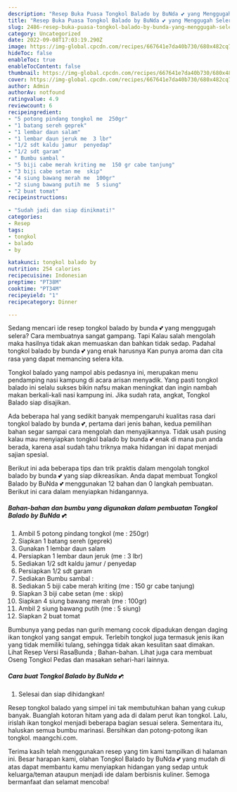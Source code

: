 ```yaml
---
description: "Resep Buka Puasa Tongkol Balado by BuNda 💕 yang Menggugah Selera"
title: "Resep Buka Puasa Tongkol Balado by BuNda 💕 yang Menggugah Selera"
slug: 2486-resep-buka-puasa-tongkol-balado-by-bunda-yang-menggugah-selera
category: Uncategorized
date: 2022-09-08T17:03:19.290Z
image: https://img-global.cpcdn.com/recipes/667641e7da40b730/680x482cq70/tongkol-balado-by-bunda-foto-resep-utama.jpg
hideToc: false
enableToc: true
enableTocContent: false
thumbnail: https://img-global.cpcdn.com/recipes/667641e7da40b730/680x482cq70/tongkol-balado-by-bunda-foto-resep-utama.jpg
cover: https://img-global.cpcdn.com/recipes/667641e7da40b730/680x482cq70/tongkol-balado-by-bunda-foto-resep-utama.jpg
author: Admin
authorAv: notfound
ratingvalue: 4.9
reviewcount: 6
recipeingredient:
- "5 potong pindang tongkol me  250gr"
- "1 batang sereh geprek"
- "1 lembar daun salam"
- "1 lembar daun jeruk me  3 lbr"
- "1/2 sdt kaldu jamur  penyedap"
- "1/2 sdt garam"
- " Bumbu sambal "
- "5 biji cabe merah kriting me  150 gr cabe tanjung"
- "3 biji cabe setan me  skip"
- "4 siung bawang merah me  100gr"
- "2 siung bawang putih me  5 siung"
- "2 buat tomat"
recipeinstructions:

- "Sudah jadi dan siap dinikmati!"
categories:
- Resep
tags:
- tongkol
- balado
- by

katakunci: tongkol balado by 
nutrition: 254 calories
recipecuisine: Indonesian
preptime: "PT38M"
cooktime: "PT34M"
recipeyield: "1"
recipecategory: Dinner

---
```



Sedang mencari ide resep tongkol balado by bunda 💕 yang menggugah selera? Cara membuatnya sangat gampang. Tapi Kalau salah mengolah maka hasilnya tidak akan memuaskan dan bahkan tidak sedap. Padahal tongkol balado by bunda 💕 yang enak harusnya Kan punya aroma dan cita rasa yang dapat memancing selera kita.


Tongkol balado yang nampol abis pedasnya ini, merupakan menu pendamping nasi kampung di acara arisan menyadik. Yang pasti tongkol balado ini selalu sukses bikin nafsu makan meningkat dan ingin nambah makan berkali-kali nasi kampung ini. Jika sudah rata, angkat, Tongkol Balado siap disajikan.

Ada beberapa hal yang sedikit banyak mempengaruhi kualitas rasa dari tongkol balado by bunda 💕, pertama dari jenis bahan, kedua pemilihan bahan segar sampai cara mengolah dan menyajikannya. Tidak usah pusing kalau mau menyiapkan tongkol balado by bunda 💕 enak di mana pun anda berada, karena asal sudah tahu triknya maka hidangan ini dapat menjadi sajian spesial.


Berikut ini ada beberapa tips dan trik praktis dalam mengolah tongkol balado by bunda 💕 yang siap dikreasikan. Anda dapat membuat Tongkol Balado by BuNda 💕 menggunakan 12 bahan dan 0 langkah pembuatan. Berikut ini cara dalam menyiapkan hidangannya.

<!--inarticleads1-->

##### Bahan-bahan dan bumbu yang digunakan dalam pembuatan Tongkol Balado by BuNda 💕:

1. Ambil 5 potong pindang tongkol (me : 250gr)
1. Siapkan 1 batang sereh (geprek)
1. Gunakan 1 lembar daun salam
1. Persiapkan 1 lembar daun jeruk (me : 3 lbr)
1. Sediakan 1/2 sdt kaldu jamur / penyedap
1. Persiapkan 1/2 sdt garam
1. Sediakan  Bumbu sambal :
1. Sediakan 5 biji cabe merah kriting (me : 150 gr cabe tanjung)
1. Siapkan 3 biji cabe setan (me : skip)
1. Siapkan 4 siung bawang merah (me : 100gr)
1. Ambil 2 siung bawang putih (me : 5 siung)
1. Siapkan 2 buat tomat


Bumbunya yang pedas nan gurih memang cocok dipadukan dengan daging ikan tongkol yang sangat empuk. Terlebih tongkol juga termasuk jenis ikan yang tidak memiliki tulang, sehingga tidak akan kesulitan saat dimakan. Lihat Resep Versi RasaBunda ; Bahan-bahan. Lihat juga cara membuat Oseng Tongkol Pedas dan masakan sehari-hari lainnya. 

<!--inarticleads2-->

##### Cara buat Tongkol Balado by BuNda 💕:


1. Selesai dan siap dihidangkan!

Resep tongkol balado yang simpel ini tak membutuhkan bahan yang cukup banyak. Buanglah kotoran hitam yang ada di dalam perut ikan tongkol. Lalu, irislah ikan tongkol menjadi beberapa bagian sesuai selera. Sementara itu, haluskan semua bumbu marinasi. Bersihkan dan potong-potong ikan tongkol. maangchi.com. 

Terima kasih telah menggunakan resep yang tim kami tampilkan di halaman ini. Besar harapan kami, olahan Tongkol Balado by BuNda 💕 yang mudah di atas dapat membantu kamu menyiapkan hidangan yang sedap untuk keluarga/teman ataupun menjadi ide dalam berbisnis kuliner. Semoga bermanfaat dan selamat mencoba!
